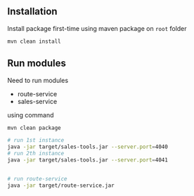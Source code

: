 ## Installation

Install package first-time using maven package on `root` folder

```bash
mvn clean install
```

## Run modules

Need to run modules

- route-service
- sales-service

using command

```bash
mvn clean package

# run 1st instance
java -jar target/sales-tools.jar --server.port=4040
# run 2th instance
java -jar target/sales-tools.jar --server.port=4041


# run route-service
java -jar target/route-service.jar
```
